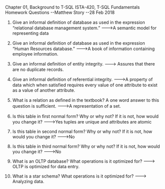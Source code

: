 Chapter 01, Background to T-SQL
ISTA-420, T-SQL Fundamentals
Homework Questions
--Matthew Story
--28 Feb 2018



1. Give an informal deﬁnition of database as used in the expression “relational database management system.”
--->A semantic model for representing data 


2. Give an informal deﬁnition of database as used in the expression “Human Resources database.”
--->A book of information containing employee information.


3. Give an informal deﬁnition of entity integrity.
---> Assures that there are no duplicate records.


4. Give an informal deﬁnition of referential integrity.
--->A property of data which when satisfied requires every value of one attribute to exist as a value of another attribute.


5. What is a relation as deﬁned in the textbook? A one word answer to this question is suﬃcient.
--->A representation of a set.


6. Is this table in ﬁrst normal form? Why or why not? If it is not, how would you change it?
--->Yes tuples are unique and attributes are atomic


7. Is this table in second normal form? Why or why not? If it is not, how would you change it?
--->No


8. Is this table in third normal form? Why or why not? If it is not, how would you change it?
--->No


9. What is an OLTP database? What operations is it optimized for?
---> OLTP is optimized for data entry. 

10. What is a star schema? What operations is it optimized for?
---> Analyzing data.